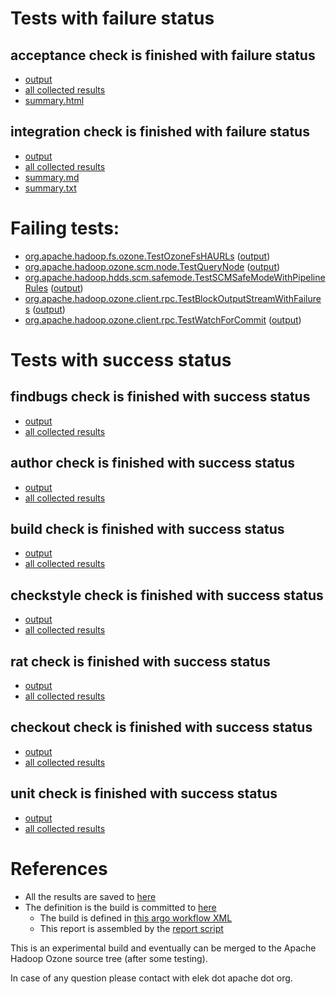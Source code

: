 # Tests with failure status

## acceptance check is finished with failure status

   * [output](https://raw.githubusercontent.com/elek/ozone-ci-q4/master/pr/pr-hdds-1569-qjnzd/acceptance/output.log)
   * [all collected results](https://github.com/elek/ozone-ci-q4/tree/master/pr/pr-hdds-1569-qjnzd/acceptance)
   * [summary.html](https://elek.github.io/ozone-ci-q4/pr/pr-hdds-1569-qjnzd/acceptance/summary.html)


## integration check is finished with failure status

   * [output](https://raw.githubusercontent.com/elek/ozone-ci-q4/master/pr/pr-hdds-1569-qjnzd/integration/output.log)
   * [all collected results](https://github.com/elek/ozone-ci-q4/tree/master/pr/pr-hdds-1569-qjnzd/integration)
   * [summary.md](https://github.com/elek/ozone-ci-q4/tree/master/pr/pr-hdds-1569-qjnzd/integration/summary.md)
   * [summary.txt](https://github.com/elek/ozone-ci-q4/tree/master/pr/pr-hdds-1569-qjnzd/integration/summary.txt)

# Failing tests: 

 * [org.apache.hadoop.fs.ozone.TestOzoneFsHAURLs](hadoop-ozone/ozonefs/org.apache.hadoop.fs.ozone.TestOzoneFsHAURLs.txt) ([output](hadoop-ozone/ozonefs/org.apache.hadoop.fs.ozone.TestOzoneFsHAURLs-output.txt/))
 * [org.apache.hadoop.ozone.scm.node.TestQueryNode](hadoop-ozone/integration-test/org.apache.hadoop.ozone.scm.node.TestQueryNode.txt) ([output](hadoop-ozone/integration-test/org.apache.hadoop.ozone.scm.node.TestQueryNode-output.txt/))
 * [org.apache.hadoop.hdds.scm.safemode.TestSCMSafeModeWithPipelineRules](hadoop-ozone/integration-test/org.apache.hadoop.hdds.scm.safemode.TestSCMSafeModeWithPipelineRules.txt) ([output](hadoop-ozone/integration-test/org.apache.hadoop.hdds.scm.safemode.TestSCMSafeModeWithPipelineRules-output.txt/))
 * [org.apache.hadoop.ozone.client.rpc.TestBlockOutputStreamWithFailures](hadoop-ozone/integration-test/org.apache.hadoop.ozone.client.rpc.TestBlockOutputStreamWithFailures.txt) ([output](hadoop-ozone/integration-test/org.apache.hadoop.ozone.client.rpc.TestBlockOutputStreamWithFailures-output.txt/))
 * [org.apache.hadoop.ozone.client.rpc.TestWatchForCommit](hadoop-ozone/integration-test/org.apache.hadoop.ozone.client.rpc.TestWatchForCommit.txt) ([output](hadoop-ozone/integration-test/org.apache.hadoop.ozone.client.rpc.TestWatchForCommit-output.txt/))


# Tests with success status

## findbugs check is finished with success status

   * [output](https://raw.githubusercontent.com/elek/ozone-ci-q4/master/pr/pr-hdds-1569-qjnzd/findbugs/output.log)
   * [all collected results](https://github.com/elek/ozone-ci-q4/tree/master/pr/pr-hdds-1569-qjnzd/findbugs)


## author check is finished with success status

   * [output](https://raw.githubusercontent.com/elek/ozone-ci-q4/master/pr/pr-hdds-1569-qjnzd/author/output.log)
   * [all collected results](https://github.com/elek/ozone-ci-q4/tree/master/pr/pr-hdds-1569-qjnzd/author)


## build check is finished with success status

   * [output](https://raw.githubusercontent.com/elek/ozone-ci-q4/master/pr/pr-hdds-1569-qjnzd/build/output.log)
   * [all collected results](https://github.com/elek/ozone-ci-q4/tree/master/pr/pr-hdds-1569-qjnzd/build)


## checkstyle check is finished with success status

   * [output](https://raw.githubusercontent.com/elek/ozone-ci-q4/master/pr/pr-hdds-1569-qjnzd/checkstyle/output.log)
   * [all collected results](https://github.com/elek/ozone-ci-q4/tree/master/pr/pr-hdds-1569-qjnzd/checkstyle)


## rat check is finished with success status

   * [output](https://raw.githubusercontent.com/elek/ozone-ci-q4/master/pr/pr-hdds-1569-qjnzd/rat/output.log)
   * [all collected results](https://github.com/elek/ozone-ci-q4/tree/master/pr/pr-hdds-1569-qjnzd/rat)


## checkout check is finished with success status

   * [output](https://raw.githubusercontent.com/elek/ozone-ci-q4/master/pr/pr-hdds-1569-qjnzd/checkout/output.log)
   * [all collected results](https://github.com/elek/ozone-ci-q4/tree/master/pr/pr-hdds-1569-qjnzd/checkout)


## unit check is finished with success status

   * [output](https://raw.githubusercontent.com/elek/ozone-ci-q4/master/pr/pr-hdds-1569-qjnzd/unit/output.log)
   * [all collected results](https://github.com/elek/ozone-ci-q4/tree/master/pr/pr-hdds-1569-qjnzd/unit)




# References

 * All the results are saved to [here](https://github.com/elek/ozone-ci-q4/tree/master/pr/pr-hdds-1569-qjnzd/)
 * The definition is the build is committed to [here](https://github.com/elek/argo-ozone)
    * The build is defined in [this argo workflow XML](https://github.com/elek/argo-ozone/blob/master/ozone-build.yaml)
    * This report is assembled by the [report script](https://github.com/elek/argo-ozone/blob/master/scripts/report.sh)

This is an experimental build and eventually can be merged to the Apache Hadoop Ozone source tree (after some testing).

In case of any question please contact with elek dot apache dot org.

